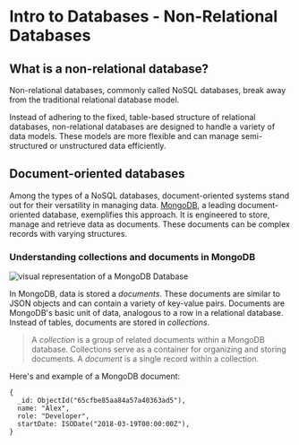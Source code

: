 # Intro to Databases - Non-Relational Databases
## What is a non-relational database?
Non-relational databases, commonly called NoSQL databases, break away from the traditional relational database model.

Instead of adhering to the fixed, table-based structure of relational databases, non-relational databases are designed to handle a variety of data models. These models are more flexible and can manage semi-structured or unstructured data efficiently. 

## Document-oriented databases
Among the types of a NoSQL databases, document-oriented systems stand out for their versatility in managing data. [MongoDB](https://www.mongodb.com/), a leading document-oriented database, exemplifies this approach. It is engineered to store, manage and retrieve data as documents. These documents can be complex records with varying structures.

### Understanding collections and documents in MongoDB

![visual representation of a MongoDB Database](https://pages.git.generalassemb.ly/modular-curriculum-all-courses/intro-to-databases/non-relational-databases/assets/document-collection-hierarchy.png)

In MongoDB, data is stored a *documents*. These documents are similar to JSON objects and can contain a variety of key-value pairs. Documents are MongoDB's basic unit of data, analogous to a row in a relational database. Instead of tables, documents are stored in *collections*.
> A *collection* is a group of related documents within a MongoDB database. Collections serve as a container for organizing and storing documents. A *document* is a single record within a collection. 

Here's and example of a MongoDB document:
```
{
  _id: ObjectId("65cfbe85aa84a57a40363ad5"),
  name: "Alex",
  role: "Developer",
  startDate: ISODate("2018-03-19T00:00:00Z"),
}
```